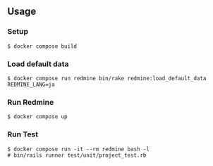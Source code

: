 ## Usage

### Setup

```console
$ docker compose build
```

### Load default data

```console
$ docker compose run redmine bin/rake redmine:load_default_data REDMINE_LANG=ja
```

### Run Redmine

```console
$ docker compose up
```

### Run Test

```console
$ docker compose run -it --rm redmine bash -l
# bin/rails runner test/unit/project_test.rb
```
